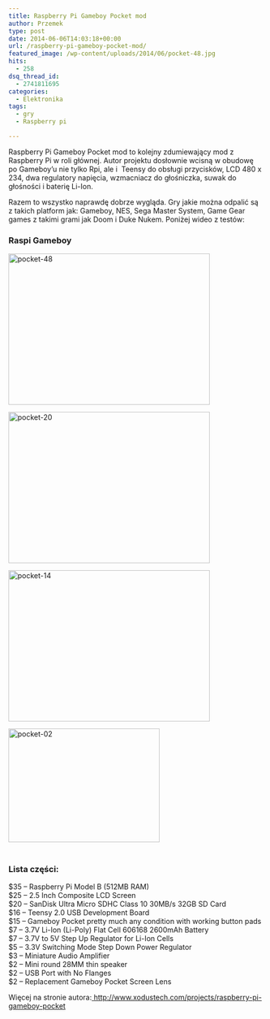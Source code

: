 ```yaml
---
title: Raspberry Pi Gameboy Pocket mod
author: Przemek
type: post
date: 2014-06-06T14:03:18+00:00
url: /raspberry-pi-gameboy-pocket-mod/
featured_image: /wp-content/uploads/2014/06/pocket-48.jpg
hits:
  - 258
dsq_thread_id:
  - 2741811695
categories:
  - Elektronika
tags:
  - gry
  - Raspberry pi

---
```

Raspberry Pi Gameboy Pocket mod to kolejny zdumiewający mod z Raspberry Pi w roli głównej. Autor projektu dosłownie wcisną w obudowę po Gameboy&#8217;u nie tylko Rpi, ale i  Teensy do obsługi przycisków, LCD 480 x 234, dwa regulatory napięcia, wzmacniacz do głośniczka, suwak do głośności i baterię Li-Ion.

<!--more-->

Razem to wszystko naprawdę dobrze wygląda. Gry jakie można odpalić są z takich platform jak: Gameboy, NES, Sega Master System, Game Gear games z takimi grami jak Doom i Duke Nukem. Poniżej wideo z testów:



### Raspi Gameboy

[<img class="aligncenter size-full wp-image-7169" src="http://techfreak.pl/wp-content/uploads/2014/06/pocket-48.jpg" alt="pocket-48" width="397" height="298" />][1]

[<img class="aligncenter size-full wp-image-7168" src="http://techfreak.pl/wp-content/uploads/2014/06/pocket-20.jpg" alt="pocket-20" width="397" height="298" />][2]

[<img class="aligncenter size-full wp-image-7167" src="http://techfreak.pl/wp-content/uploads/2014/06/pocket-14.jpg" alt="pocket-14" width="397" height="298" />][3]

[<img class="aligncenter size-full wp-image-7166" src="http://techfreak.pl/wp-content/uploads/2014/06/pocket-02.jpg" alt="pocket-02" width="298" height="224" />][4][  
][4] [  
][2] 

### Lista części:

$35 &#8211; Raspberry Pi Model B (512MB RAM)  
$25 &#8211; 2.5 Inch Composite LCD Screen  
$20 &#8211; SanDisk Ultra Micro SDHC Class 10 30MB/s 32GB SD Card  
$16 &#8211; Teensy 2.0 USB Development Board  
$15 &#8211; Gameboy Pocket pretty much any condition with working button pads  
$7 &#8211; 3.7V Li-Ion (Li-Poly) Flat Cell 606168 2600mAh Battery  
$7 &#8211; 3.7V to 5V Step Up Regulator for Li-Ion Cells  
$5 &#8211; 3.3V Switching Mode Step Down Power Regulator  
$3 &#8211; Miniature Audio Amplifier  
$2 &#8211; Mini round 28MM thin speaker  
$2 &#8211; USB Port with No Flanges  
$2 &#8211; Replacement Gameboy Pocket Screen Lens

Więcej na stronie autora:<a href="http://www.xodustech.com/projects/raspberry-pi-gameboy-pocket" target="_blank"> http://www.xodustech.com/projects/raspberry-pi-gameboy-pocket</a>

 [1]: http://techfreak.pl/wp-content/uploads/2014/06/pocket-48.jpg
 [2]: http://techfreak.pl/wp-content/uploads/2014/06/pocket-20.jpg
 [3]: http://techfreak.pl/wp-content/uploads/2014/06/pocket-14.jpg
 [4]: http://techfreak.pl/wp-content/uploads/2014/06/pocket-02.jpg